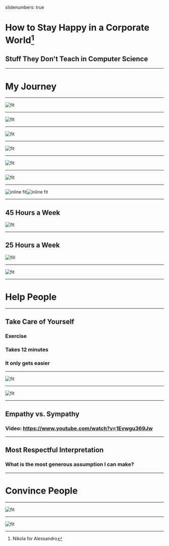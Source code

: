 slidenumbers: true

# How to Stay Happy in a Corporate World[^1]
## Stuff They Don't Teach in Computer Science

[^1]: Nikola for Alessandro 

---

# My Journey

---

![fit](turbo-pascal.gif)

---

![fit](turbo-vision.jpg)

---

![fit](delphi.png)

---

![fit](visual-j++.jpg)

---

![fit](dot-net.jpg)

---

![fit](tibco-bw.png)

---

![inline fit](scala.png)![inline fit](elm.png)

---
## 45 Hours a Week
![fit](IntelliJ.png)

---
## 25 Hours a Week
![fill](IMG_0766.HEIC)

---

![fit](bekir.png)

---

# Help People

---

## Take Care of Yourself
### Exercise
### Takes 12 minutes
### It only gets easier

---

![fit](daily-dozen.jpeg)

---

![fit](seven-minute.jpg)

---

## Empathy vs. Sympathy
### Video: https://www.youtube.com/watch?v=1Evwgu369Jw

---

## Most Respectful Interpretation
### What is the most generous assumption I can make?

---

# Convince People

---

![fit](dale-carnegie.jpeg)

---

![fit](cloud.png)